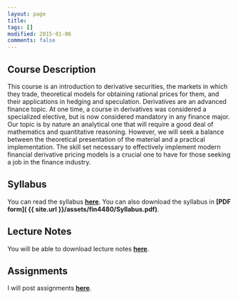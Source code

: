 ```yaml
---
layout: page
title: 
tags: []
modified: 2015-01-06
comments: false
---
```


## Course Description 

This course is an introduction to derivative securities, the markets in which they trade, theoretical models for obtaining rational prices for them, and their applications in hedging and speculation. Derivatives are an advanced finance topic. At one time, a course in derivatives was considered a specialized elective, but is now considered mandatory in any finance major. Our topic is by nature an analytical one that will require a good deal of mathematics and quantitative reasoning. However, we will seek a balance between the theoretical presentation of the material and a practical implementation. The skill set necessary to effectively implement modern financial derivative pricing models is a crucial one to have for those seeking a job in the finance industry.

## Syllabus

You can read the syllabus **[here](/teaching/FIN4480/syllabus)**. You can also download the syllabus in **[PDF form]( {{ site.url }}/assets/fin4480/Syllabus.pdf)**.


## Lecture Notes

You will be able to download lecture notes **[here](/teaching/FIN4480/lectures)**.

## Assignments

I will post assignments **[here](/teaching/FIN4480/assignments)**.
